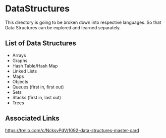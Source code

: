 # DataStructures

This directory is going to be broken down into respective languages.
So that Data Structures can be explored and learned separately.

## List of Data Structures
* Arrays
* Graphs
* Hash Table/Hash Map
* Linked Lists
* Maps
* Objects
* Queues (first in, first out)
* Sets
* Stacks (first in, last out)
* Trees

## Associated Links

https://trello.com/c/NcksvPdV/1092-data-structures-master-card